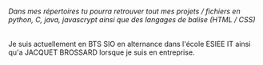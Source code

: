 ###### Dans mes répertoires tu pourra retrouver tout mes projets / fichiers en python, C, java, javascrypt ainsi que des langages de balise (HTML / CSS)
Je suis actuellement en BTS SIO en alternance dans l'école ESIEE IT ainsi qu'a JACQUET BROSSARD lorsque je suis en entreprise.


<!--
**MoutonJ78/MoutonJ78** is a ✨ _special_ ✨ repository because its `README.md` (this file) appears on your GitHub profile.

Here are some ideas to get you started:

- 🔭 I’m currently working on ...
- 🌱 I’m currently learning ...
- 👯 I’m looking to collaborate on ...
- 🤔 I’m looking for help with ...
- 💬 Ask me about ...
- 📫 How to reach me: ...
- 😄 Pronouns: ...
- ⚡ Fun fact: ...
-->
